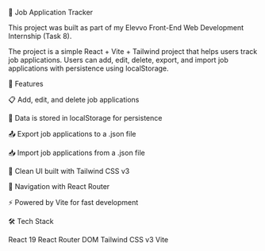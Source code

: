 📌 Job Application Tracker

This project was built as part of my Elevvo Front-End Web Development Internship (Task 8).

The project is a simple React + Vite + Tailwind project that helps users track job applications.
Users can add, edit, delete, export, and import job applications with persistence using localStorage.

🚀 Features

📋 Add, edit, and delete job applications

💾 Data is stored in localStorage for persistence

📤 Export job applications to a .json file

📥 Import job applications from a .json file

🌙 Clean UI built with Tailwind CSS v3

🔗 Navigation with React Router

⚡ Powered by Vite for fast development

🛠️ Tech Stack

React 19
React Router DOM
Tailwind CSS v3
Vite